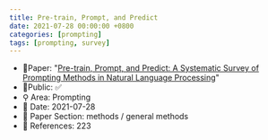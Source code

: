 ```yaml
---
title: Pre-train, Prompt, and Predict
date: 2021-07-28 00:00:00 +0800
categories: [prompting]
tags: [prompting, survey]
---
```


- 📙Paper: "[Pre-train, Prompt, and Predict: A Systematic Survey of Prompting Methods in Natural Language Processing](https://www.semanticscholar.org/paper/Pre-train%2C-Prompt%2C-and-Predict%3A-A-Systematic-Survey-Liu-Yuan/28692beece311a90f5fa1ca2ec9d0c2ce293d069)"
- 🔑Public: ✅
- ⚲ Area: Prompting
- 📅 Date: 2021-07-28
- 🔎 Paper Section: methods / general methods
- 📝 References: 223
